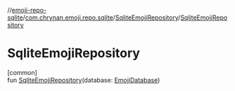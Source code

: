 //[emoji-repo-sqlite](../../../index.md)/[com.chrynan.emoji.repo.sqlite](../index.md)/[SqliteEmojiRepository](index.md)/[SqliteEmojiRepository](-sqlite-emoji-repository.md)

# SqliteEmojiRepository

[common]\
fun [SqliteEmojiRepository](-sqlite-emoji-repository.md)(database: [EmojiDatabase](../../../../emoji-repo-sqlite/com.chrynan.emoji.repo.sqlite/-emoji-database/index.md))
